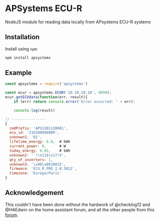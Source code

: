 # APSystems ECU-R
NodeJS module for reading data locally from APsystems ECU-R systems

## Installation

Install using `npm`:

```bash
npm install apsystems
```

## Example

```js
const apsystems = require('apsystems')

const ecur = apsystems.ECUR('10.10.10.10', 8899);
ecur.getECUdata(function(err, result){
    if (err) return console.error('Error occurred: ' + err);

    console.log(result)

// ----------------
{
  cmdPrefix: 'APS1201120001',
  ecu_id: '216200000000',
  unknown1: '01',
  lifetime_energy: 8.8,  # kWh
  current_power: 0,      # W
  today_energy: 0.65,    # kWh
  unknown2: ' !\x11$\x17!V',
  qty_of_inverters: 1,
  unknown3: '\x00\x0010015',
  firmware: 'ECU_R_PRO_2.0.3012',
  timezone: 'Europe/Paris'
}
```

## Acknowledgement

This couldn't have been done without the hardwork of @checking12 and @HAEdwin on the home assistant forum, and all the other people from this [forum](https://gathering.tweakers.net/forum/list_messages/2032302/1).
